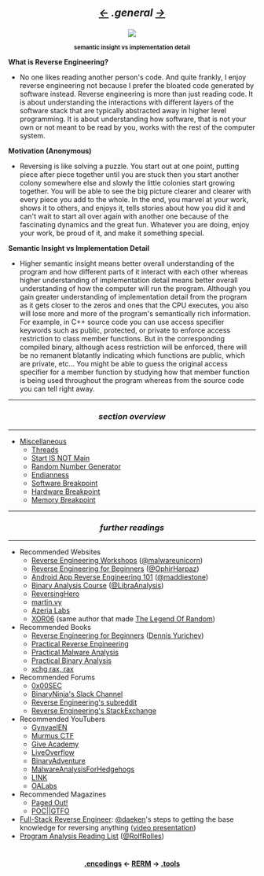 ## *<p align='center'><a href="/contents/encodings/encodings.md"><-</a>  .general  <a href="/contents/tools/tools.md">-></a></p>*

<div align='center'>
<img src="https://github.com/yellowbyte/reverse-engineering-reference-manual/blob/master/images/general/introduction.png">
<p align='center'><sub><strong>semantic insight vs implementation detail</strong></sub></p>
</div>

__What is Reverse Engineering?__
* No one likes reading another person's code. And quite frankly, I enjoy reverse engineering not because I prefer the bloated code generated by software instead. Reverse engineering is more than just reading code. It is about understanding the interactions with different layers of the software stack that are typically abstracted away in higher level programming. It is about understanding how software, that is not your own or not meant to be read by you, works with the rest of the computer system.

__Motivation (Anonymous)__
* Reversing is like solving a puzzle. You start out at one point, putting piece after piece together until you are stuck then you start another colony somewhere else and slowly the little colonies start growing together. You will be able to see the big picture clearer and clearer with every piece you add to the whole. In the end, you marvel at your work, shows it to others, and enjoys it, tells stories about how you did it and can't wait to start all over again with another one because of the fascinating dynamics and the great fun. Whatever you are doing, enjoy your work, be proud of it, and make it something special.

__Semantic Insight vs Implementation Detail__
* Higher semantic insight means better overall understanding of the program and how different parts of it interact with each other whereas higher understanding of implementation detail means better overall understanding of how the computer will run the program. Although you gain greater understanding of implementation detail from the program as it gets closer to the zeros and ones that the CPU executes, you also will lose more and more of the program's semantically rich information. For example, in C++ source code you can use access specifier keywords such as public, protected, or private to enforce access restriction to class member functions. But in the corresponding compiled binary, although acess restriction will be enforced, there will be no remanent blatantly indicating which functions are public, which are private, etc... You might be able to guess the original access specifier for a member function by studying how that member function is being used throughout the program whereas from the source code you can tell right away.

---
### *<p align='center'> section overview </p>*
---
* [Miscellaneous](Miscellaneous.md)
  * [Threads](Miscellaneous.md#-threads-)
  * [Start IS NOT Main](Miscellaneous.md#-start-is-not-main-)
  * [Random Number Generator](Miscellaneous.md#-random-number-generator-)
  * [Endianness](Miscellaneous.md#-endianness-)
  * [Software Breakpoint](Miscellaneous.md#-software-breakpoint-)
  * [Hardware Breakpoint](Miscellaneous.md#-hardware-breakpoint-)
  * [Memory Breakpoint](Miscellaneous.md#-memory-breakpoint-)

---
### *<p align='center'> further readings </p>*
---
* Recommended Websites
  * [Reverse Engineering Workshops](https://malwareunicorn.org/#/workshops) ([@malwareunicorn](https://twitter.com/malwareunicorn))
  * [Reverse Engineering for Beginners](https://www.begin.re/) ([@OphirHarpaz](https://twitter.com/OphirHarpaz))
  * [Android App Reverse Engineering 101](https://maddiestone.github.io/AndroidAppRE/) ([@maddiestone](https://twitter.com/maddiestone))
  * [Binary Analysis Course](https://maxkersten.nl/) ([@LibraAnalysis](https://twitter.com/libraanalysis))
  * [ReversingHero](https://www.reversinghero.com/)
  * [martin.vy](https://martin.uy/blog/projects/reverse-engineering/)
  * [Azeria Labs](https://azeria-labs.com/)
  * [XOR06](https://xor06.wordpress.com/tutorials/) (same author that made [The Legend Of Random](http://octopuslabs.io/legend/blog/sample-page.html))
* Recommended Books
  * [Reverse Engineering for Beginners](https://beginners.re/) ([Dennis Yurichev](https://yurichev.com/))
  * [Practical Reverse Engineering](https://www.amazon.com/Practical-Reverse-Engineering-Reversing-Obfuscation/dp/1118787315)
  * [Practical Malware Analysis](https://nostarch.com/malware)
  * [Practical Binary Analysis](https://nostarch.com/binaryanalysis)
  * [xchg rax, rax](https://www.xorpd.net/pages/xchg_rax/snip_00.html)
* Recommended Forums
  * [0x00SEC](https://0x00sec.org)
  * [BinaryNinja's Slack Channel](https://binaryninja.slack.com/)
  * [Reverse Engineering's subreddit](https://www.reddit.com/r/ReverseEngineering/)
  * [Reverse Engineering's StackExchange](https://reverseengineering.stackexchange.com/)
* Recommended YouTubers
  * [GynvaelEN](https://www.youtube.com/channel/UCCkVMojdBWS-JtH7TliWkVg)
  * [Murmus CTF](https://www.youtube.com/channel/UCUB9vOGEUpw7IKJRoR4PK-A)
  * [Give Academy](https://www.youtube.com/channel/UC8yWAWQXsX8sLEng0s2gJxQ)
  * [LiveOverflow](https://www.youtube.com/channel/UClcE-kVhqyiHCcjYwcpfj9w)
  * [BinaryAdventure](https://www.youtube.com/channel/UCSLlgiYtOXZnYPba_W4bHqQ)
  * [MalwareAnalysisForHedgehogs](https://www.youtube.com/channel/UCVFXrUwuWxNlm6UNZtBLJ-A)
  * [L!NK](https://www.youtube.com/channel/UCv6i6WVf-KeUeXFmp9oy29w)
  * [OALabs](https://www.youtube.com/channel/UC--DwaiMV-jtO-6EvmKOnqg)
* Recommended Magazines
  * [Paged Out!](https://pagedout.institute/)
  * [POC||GTFO](https://www.alchemistowl.org/pocorgtfo/)
* [Full-Stack Reverse Engineer](https://twitter.com/daeken/status/1025123319824244738?ref_src=twsrc%5Egoogle%7Ctwcamp%5Eserp%7Ctwgr%5Etweet): [@daeken](https://twitter.com/daeken)'s steps to getting the base knowledge for reversing anything ([video presentation](https://www.youtube.com/watch?v=9vKG8-TnawY))
* [Program Analysis Reading List](https://www.msreverseengineering.com/program-analysis-reading-list/) ([@RolfRolles](https://twitter.com/RolfRolles))

#
<strong><p align='center'><a href="/contents/encodings/encodings.md">.encodings</a> <- <a href="/README.md#-reverse-engineering-reference-manual-beta-">RERM</a> -> <a href="/contents/tools/tools.md">.tools</a></p></strong>
